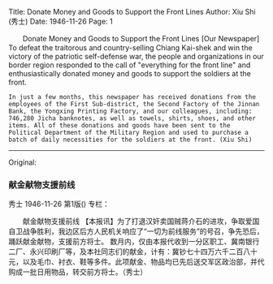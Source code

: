 Title: Donate Money and Goods to Support the Front Lines
Author: Xiu Shi (秀士)
Date: 1946-11-26
Page: 1

　　Donate Money and Goods to Support the Front Lines
    [Our Newspaper] To defeat the traitorous and country-selling Chiang Kai-shek and win the victory of the patriotic self-defense war, the people and organizations in our border region responded to the call of "everything for the front line" and enthusiastically donated money and goods to support the soldiers at the front.

    In just a few months, this newspaper has received donations from the employees of the First Sub-district, the Second Factory of the Jinnan Bank, the Yongxing Printing Factory, and our colleagues, including: 746,280 Jicha banknotes, as well as towels, shirts, shoes, and other items. All of these donations and goods have been sent to the Political Department of the Military Region and used to purchase a batch of daily necessities for the soldiers at the front. (Xiu Shi)



<hr /> 

Original: 


### 献金献物支援前线
秀士
1946-11-26
第1版()
专栏：

　　献金献物支援前线
    【本报讯】为了打退汉奸卖国贼蒋介石的进攻，争取爱国自卫战争胜利，我边区后方人民机关响应了“一切为前线服务”的号召，争先恐后，踊跃献金献物，支援前方将士。
    数月内，仅由本报代收到一分区职工、冀南银行二厂、永兴印刷厂等，及本社同志们的献金，计有：冀钞七十四万六千二百八十元，以及毛巾、衬衣、鞋等多件。此项献金、物品均已先后送交军区政治部，并代购成一批日用物品，转交前方将士。（秀士）
